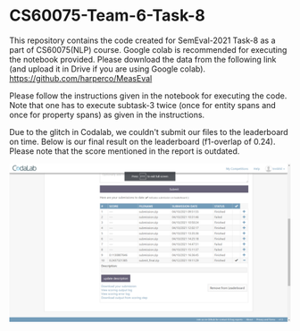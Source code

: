 # CS60075-Team-6-Task-8
This repository contains the code created for SemEval-2021 Task-8 as a part of CS60075(NLP) course.
Google colab is recommended for executing the notebook provided.
Please download the data from the following link (and upload it in Drive if you are using Google colab).
https://github.com/harperco/MeasEval

Please follow the instructions given in the notebook for executing the code. Note that one has to execute subtask-3 twice (once for entity spans and once for property spans) as given in the instructions.

Due to the glitch in Codalab, we couldn't submit our files to the leaderboard on time. Below is our final result on the leaderboard (f1-overlap of 0.24). Please note that the score mentioned in the report is outdated.

![alt text](https://github.com/sashankbajaru/CS60075-Team-6-Task-8/blob/main/team6_codalab_screenshot.png?raw=true)
